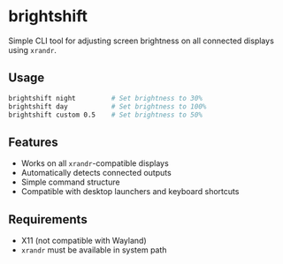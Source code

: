 # brightshift

Simple CLI tool for adjusting screen brightness on all connected displays using `xrandr`.

## Usage

```bash
brightshift night         # Set brightness to 30%
brightshift day           # Set brightness to 100%
brightshift custom 0.5    # Set brightness to 50%
```

## Features

* Works on all `xrandr`-compatible displays
* Automatically detects connected outputs
* Simple command structure
* Compatible with desktop launchers and keyboard shortcuts

## Requirements

* X11 (not compatible with Wayland)
* `xrandr` must be available in system path
